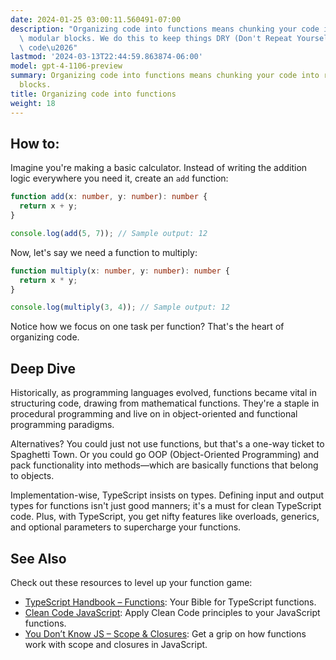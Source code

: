 ```yaml
---
date: 2024-01-25 03:00:11.560491-07:00
description: "Organizing code into functions means chunking your code into reusable,\
  \ modular blocks. We do this to keep things DRY (Don't Repeat Yourself), making\
  \ code\u2026"
lastmod: '2024-03-13T22:44:59.863874-06:00'
model: gpt-4-1106-preview
summary: Organizing code into functions means chunking your code into reusable, modular
  blocks.
title: Organizing code into functions
weight: 18
---
```


## How to:
Imagine you're making a basic calculator. Instead of writing the addition logic everywhere you need it, create an `add` function:

```TypeScript
function add(x: number, y: number): number {
  return x + y;
}

console.log(add(5, 7)); // Sample output: 12
```

Now, let's say we need a function to multiply:

```TypeScript
function multiply(x: number, y: number): number {
  return x * y;
}

console.log(multiply(3, 4)); // Sample output: 12
```
Notice how we focus on one task per function? That's the heart of organizing code.

## Deep Dive
Historically, as programming languages evolved, functions became vital in structuring code, drawing from mathematical functions. They're a staple in procedural programming and live on in object-oriented and functional programming paradigms.

Alternatives? You could just not use functions, but that's a one-way ticket to Spaghetti Town. Or you could go OOP (Object-Oriented Programming) and pack functionality into methods—which are basically functions that belong to objects.

Implementation-wise, TypeScript insists on types. Defining input and output types for functions isn't just good manners; it's a must for clean TypeScript code. Plus, with TypeScript, you get nifty features like overloads, generics, and optional parameters to supercharge your functions.

## See Also
Check out these resources to level up your function game:

- [TypeScript Handbook – Functions](https://www.typescriptlang.org/docs/handbook/2/functions.html): Your Bible for TypeScript functions.
- [Clean Code JavaScript](https://github.com/ryanmcdermott/clean-code-javascript#functions): Apply Clean Code principles to your JavaScript functions.
- [You Don’t Know JS – Scope & Closures](https://github.com/getify/You-Dont-Know-JS): Get a grip on how functions work with scope and closures in JavaScript.

